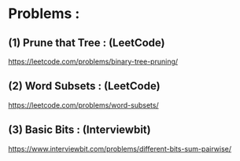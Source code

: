 # Problems : 

## (1) Prune that Tree : (LeetCode)

https://leetcode.com/problems/binary-tree-pruning/

## (2) Word Subsets : (LeetCode)

https://leetcode.com/problems/word-subsets/

## (3) Basic Bits : (Interviewbit)

https://www.interviewbit.com/problems/different-bits-sum-pairwise/
